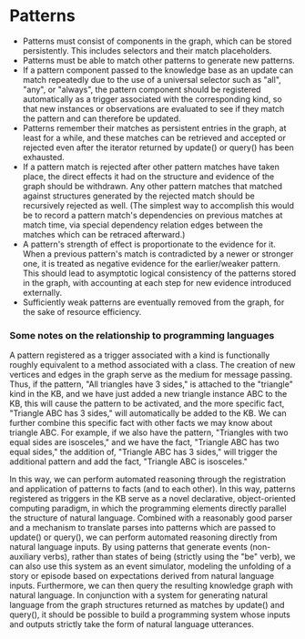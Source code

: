 # Patterns

* Patterns must consist of components in the graph, which can be stored 
  persistently. This includes selectors and their match placeholders.
* Patterns must be able to match other patterns to generate new patterns.
* If a pattern component passed to the knowledge base as an update can match 
  repeatedly due to the use of a universal selector such as "all", "any", or 
  "always", the pattern component should be registered automatically as a trigger
  associated with the corresponding kind, so that new instances or observations
  are evaluated to see if they match the pattern and can therefore be updated.
* Patterns remember their matches as persistent entries in the graph, at least 
  for a while, and these matches can be retrieved and accepted or rejected even 
  after the iterator returned by update() or query() has been exhausted.
* If a pattern match is rejected after other pattern matches have taken place, 
  the direct effects it had on the structure and evidence of the graph should be
  withdrawn. Any other pattern matches that matched against structures generated
  by the rejected match should be recursively rejected as well. (The simplest
  way to accomplish this would be to record a pattern match's dependencies on
  previous matches at match time, via special dependency relation edges between
  the matches which can be retraced afterward.)
* A pattern's strength of effect is proportionate to the evidence for it. When a 
  previous pattern's match is contradicted by a newer or stronger one, it is 
  treated as negative evidence for the earlier/weaker pattern. This should lead
  to asymptotic logical consistency of the patterns stored in the graph, with
  accounting at each step for new evidence introduced externally.
* Sufficiently weak patterns are eventually removed from the graph, for the sake
  of resource efficiency.


### Some notes on the relationship to programming languages

A pattern registered as a trigger associated with a kind is functionally roughly
equivalent to a method associated with a class. The creation of new vertices and
edges in the graph serve as the medium for message passing. Thus, if the pattern,
"All triangles have 3 sides," is attached to the "triangle" kind in the KB, and 
we have just added a new triangle instance ABC to the KB, this will cause the 
pattern to be activated, and the more specific fact, "Triangle ABC has 3 sides,"
will automatically be added to the KB. We can further combine this specific fact
with other facts we may know about triangle ABC. For example, if we also have the
pattern, "Triangles with two equal sides are isosceles," and we have the fact,
"Triangle ABC has two equal sides," the addition of, "Triangle ABC has 3 sides,"
will trigger the additional pattern and add the fact, "Triangle ABC is isosceles."

In this way, we can perform automated reasoning through the registration and 
application of patterns to facts (and to each other). In this way, patterns 
registered as triggers in the KB serve as a novel declarative, object-oriented 
computing paradigm, in which the programming elements directly parallel the 
structure of natural language. Combined with a reasonably good parser and a 
mechanism to translate parses into patterns which are passed to update() or 
query(), we can perform automated reasoning directly from natural language 
inputs. By using patterns that generate events (non-auxiliary verbs), rather 
than states of being (strictly using the "be" verb), we can also use this system 
as an event simulator, modeling the unfolding of a story or episode based on 
expectations derived from natural language inputs. Furthermore, we can then query 
the resulting knowledge graph with natural language. In conjunction with a system
for generating natural language from the graph structures returned as matches by
update() and query(), it should be possible to build a programming system whose 
inputs and outputs strictly take the form of natural language utterances.

